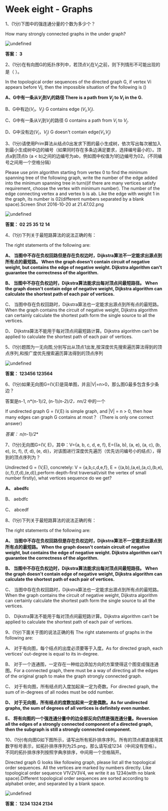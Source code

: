 # Week eight - Graphs

1、(1分)下图中的强连通分量的个数为多少个？

 How many strongly connected graphs in the under graph?

![undefined](http://ww1.sinaimg.cn/large/006ocvumly1g6ybozd1rxj308s037jra.jpg)

**答案： 3**

2、(1分)在有向图G的拓扑序列中，若顶点$V_i$在$V_j$之前，则下列情形不可能出现的是（    ）。

In the topological order sequences of the directed graph G, if vertex Vi appears before Vj, then the impossible situation of the following is ()

 **A、G中有一条从$V_j$到$V_i$的路径 There is a path from $V_j$ to $V_i$ in the G.**

 B、G中有边($V_i$，$V_j$) G contains edge ($V_i$,$V_j$).

 C、G中有一条从$V_i$到$V_j$的路径    G contains a path from $V_i$ to $V_j$.

 D、G中没有边($V_i$，$V_j$) G doesn't contain edge($V_i$,$V_j$)

3、(1分)请使用Prim算法从结点0出发求下图的最小生成树，依次写出每次被加入到最小生成树中边的编号（如果同时存在多条边满足要求，选择编号最小的）。顶点a到顶点b (a < b)之间的边编号为ab，例如图中权值为1的边编号为02。(不同编号之间用一个空格分隔）

Please use prim algorithm starting from vertex 0 to find the minimum spanning tree of the following graph, write the number of the edge added into the minimum spanning tree in turn((if there are many vertices satisfy requirement, choose the vertex with minimum number). The number of the edge connecting vertex a and vertex b is ab. Like the edge with weight 1 in the graph, its number is 02(different numbers separated by a blank space).Screen Shot 2016-10-20 at 21.47.02.png

![undefined](http://ww1.sinaimg.cn/large/006ocvumly1g6ybs8fkq4j30a708bq3o.jpg)

**答案： 02 25 35 12 14**

4、(1分)下列关于最短路算法的说法正确的有：

The right statements of the following are:

 **A、 当图中不存在负权回路但是存在负权边时，Dijkstra算法不一定能求出源点到所有点的最短路。 When the graph doesn't contain circuit of negative weight, but contains the edge of negative weight. Dijkstra algorithm can't guarantee the correctness of the algorithm.**

 **B、 当图中不存在负权边时，Dijkstra算法能求出每对顶点间最短路径。 When the graph doesn't contain edge of negative weight, Dijkstra algorithm can calculate the shortest path of each pair of vertices.**

 C、 当图中存在负权回路时，Dijkstra算法也一定能求出源点到所有点的最短路。When the graph contains the circuit of negative weight, Dijkstra algorithm can certainly calculate the shortest path form the single source to all the vertices.

 D、 Dijkstra算法不能用于每对顶点间最短路计算。Dijkstra algorithm can't be applied to calculate the shortest path of each pair of vertices.

5、(1分)题图为一无向图,分别写出从顶点1出发,按深度优先搜索遍历算法得到的顶点序列,和按广度优先搜索遍历算法得到的顶点序列

![undefined](http://ww1.sinaimg.cn/large/006ocvumly1g6ybsf25saj30n60b70w6.jpg)

**答案： 123456 123564**

6、(1分)如果无向图G=(V,E)是简单图，并且|V|=n>0，那么图G最多包含多少条边？

答案是n-1, n*(n-1)/2, (n-1)*(n-2)/2，n*n/2 中的一个

If undirected graph G = (V,E) is simple graph, and |V| = n > 0, then how many edges can graph G contains at most？（There is only one correct answer）

**答案： n*(n-1)/2**

7、(1分)无向图G=(V, E)，其中：V={a, b, c, d, e, f}, E={(a, b), (a, e), (a, c), (b, e), (c, f), (f, d), (e, d)}，对该图进行深度优先遍历（优先访问编号小的结点），得到的顶点序列为？

Undirected G = (V,E), concretely: V = {a,b,c,d,e,f}, E = {(a,b),(a,e),(a,c),(b,e),(c,f),(f,d),(e,d)},perform depth-first traversal(visit the vertex of small number firstly), what vertices sequence do we get? 

 **A、 abedfc**

 B、 aebdfc

 C、 abcedf

8、(1分)下列关于最短路算法的说法正确的有：

The right statements of the following are:

 **A、 当图中不存在负权回路但是存在负权边时，Dijkstra算法不一定能求出源点到所有点的最短路。 When the graph doesn't contain circuit of negative weight, but contains the edge of negative weight. Dijkstra algorithm can't guarantee the correctness of the algorithm.**

 **B、 当图中不存在负权边时，Dijkstra算法能求出每对顶点间最短路径。 When the graph doesn't contain edge of negative weight, Dijkstra algorithm can calculate the shortest path of each pair of vertices.**

 C、 当图中存在负权回路时，Dijkstra算法也一定能求出源点到所有点的最短路。When the graph contains the circuit of negative weight, Dijkstra algorithm can certainly calculate the shortest path form the single source to all the vertices.

 D、 Dijkstra算法不能用于每对顶点间最短路计算。Dijkstra algorithm can't be applied to calculate the shortest path of each pair of vertices.


9、(1分)下面关于图的说法正确的有 The right statements of graphs in the following are:
 
 A、 对于有向图，每个结点的出度必须要等于入度。As for directed graph, each vertices’ out-degree is equal to its in-degree.
 
 B、 对于一个连通图，一定存在一种给边添加方向的方案使得这个图变成强连通图。For a connected graph, there must be a way of directing all the edges of the original graph to make the graph strongly connected graph.
 
 C、 对于有向图，所有结点的入度加起来一定为奇数。For directed graph, the sum of in-degrees of all nodes must be odd number.
 
 **D、 对于无向图，所有结点的度数加起来一定是偶数。As for undirected graphs, the sum of degrees of all vertices is definitely even number.**
 
 **E、 将有向图的一个强连通分量中的边全部反向仍然是强连通分量。Reversion all the edges of a strongly connected component of a directed graph, then the subgraph is still a strongly connected component.**

10、(1分)有向图G如下图所示，请写出所有拓扑排序序列。所有的顶点都直接用其数字标号表示，如拓扑排序序列为25.png，那么请写成1234（中间没有空格）。不同的拓扑排序序列按照字典序排序，中间用一个空格隔开。

Directed graph G looks like following graph, please list all the topological order sequences. All the vertices are marked by numbers directly. Like topological order sequence V1V2V3V4, we write it as 1234(with no blank space).Different topological order sequences are sorted according to alphabet order, and separated by a blank space.

![undefined](http://ww1.sinaimg.cn/large/006ocvumly1g6ybuzvazbj30bs05fwej.jpg)

**答案： 1234 1324 2134**